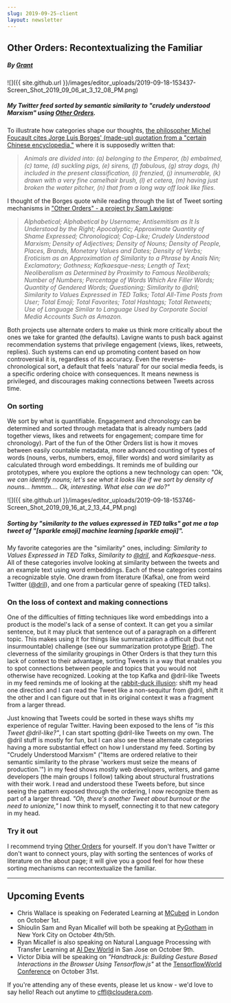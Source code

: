 ```yaml
---
slug: 2019-09-25-client
layout: newsletter
---
```


## Other Orders: Recontextualizing the Familiar

##### By [Grant](https://twitter.com/grantcuster)

![]({{ site.github.url }}/images/editor_uploads/2019-09-18-153437-Screen_Shot_2019_09_06_at_3_12_08_PM.png)

##### My Twitter feed sorted by semantic similarity to "crudely understood Marxism" using [Other Orders](https://otherorders.net/).

To illustrate how categories shape our thoughts, [the philosopher Michel Foucault cites Jorge Luis Borges' (made-up) quotation from a "certain Chinese encyclopedia,"](http://individual.utoronto.ca/bmclean/hermeneutics/foucault_suppl/OT_Borges.htm) where it is supposedly written that:

> *Animals are divided into: (a) belonging to the Emperor, (b) embalmed, (c) tame, (d) suckling pigs, (e) sirens, (f) fabulous, (g) stray dogs, (h) included in the present classification, (i) frenzied, (j) innumerable, (k) drawn with a very fine camelhair brush, (l) et cetera, (m) having just broken the water pitcher, (n) that from a long way off look like flies.*

I thought of the Borges quote while reading through the list of Tweet sorting mechanisms in ["Other Orders" - a project by Sam Lavigne](https://otherorders.net/):

> *Alphabetical; Alphabetical by Username; Antisemitism as It Is Understood by the Right; Apocalyptic; Approximate Quantity of Shame Expressed; Chronological; Cop-Like; Crudely Understood Marxism; Density of Adjectives; Density of Nouns; Density of People, Places, Brands, Monetary Values and Dates; Density of Verbs; Eroticism as an Approximation of Similarity to a Phrase by Anaïs Nin; Exclamatory; Gothness; Kafkaesque-ness; Length of Text; Neoliberalism as Determined by Proximity to Famous Neoliberals; Number of Numbers; Percentage of Words Which Are Filler Words; Quantity of Gendered Words; Questioning; Similarity to @dril; Similarity to Values Expressed in TED Talks; Total All-Time Posts from User; Total Emoji; Total Favorites; Total Hashtags; Total Retweets; Use of Language Similar to Language Used by Corporate Social Media Accounts Such as Amazon.*

Both projects use alternate orders to make us think more critically about the ones we take for granted (the defaults). Lavigne wants to push back against recommendation systems that privilege engagement (views, likes, retweets, replies). Such systems can end up promoting content based on how controversial it is, regardless of its accuracy. Even the reverse-chronological sort, a default that feels 'natural' for our social media feeds, is a specific ordering choice with consequences. It means newness is privileged, and discourages making connections between Tweets across time. 

### On sorting

We sort by what is quantifiable. Engagement and chronology can be determined and sorted through metadata that is already numbers (add together views, likes and retweets for engagement; compare time for chronology). Part of the fun of the Other Orders list is how it moves between easily countable metadata, more advanced counting of types of words (nouns, verbs, numbers, emoji, filler words) and word similarity as calculated through word embeddings. It reminds me of building our prototypes, where you explore the options a new technology can open: *"Ok, we can identify nouns; let's see what it looks like if we sort by density of nouns... hmmm.... Ok, interesting. What else can we do?"* 

![]({{ site.github.url }}/images/editor_uploads/2019-09-18-153746-Screen_Shot_2019_09_16_at_2_13_44_PM.png)

##### Sorting by "similarity to the values expressed in TED talks" got me a top tweet of "[sparkle emoji] machine learning [sparkle emoji]".

My favorite categories are the "similarity" ones, including: *Similarity to Values Expressed in TED Talks*, *Similarity to [@dril](https://twitter.com/dril)*, and *Kafkaesque-ness*.  All of these categories involve looking at similarity between the tweets and an example text using word embeddings. Each of these categories contains a recognizable style. One drawn from literature (Kafka), one from weird Twitter ([@dril](https://twitter.com/dril)), and one from a particular genre of speaking (TED talks). 

### On the loss of context and making connections

One of the difficulties of fitting techniques like word embeddings into a product is the model's lack of a sense of context. It can get you a similar sentence, but it may pluck that sentence out of a paragraph on a different topic. This makes using it for things like summarization a difficult (but not insurmountable) challenge (see our summarization prototype [Brief](http://fastforwardlabs.github.io/brief/)). The cleverness of the similarity groupings in Other Orders is that they turn this lack of context to their advantage, sorting Tweets in a way that enables you to spot connections between people and topics that you would not otherwise have recognized. Looking at the top Kafka and @dril-like Tweets in my feed reminds me of looking at the [rabbit-duck illusion](https://en.wikipedia.org/wiki/Rabbit%E2%80%93duck_illusion): shift my head one direction and I can read the Tweet like a non-sequitur from @dril, shift it the other and I can figure out that in its original context it was a fragment from a larger thread. 

Just knowing that Tweets could be sorted in these ways shifts my experience of regular Twitter. Having been exposed to the lens of *"is this Tweet @dril-like?"*, I can start spotting @dril-like Tweets on my own. The @dril stuff is mostly for fun, but I can also see these alternate categories having a more substantial effect on how I understand my feed. Sorting by "Crudely Understood Marxism" ("Items are ordered relative to their semantic similarity to the phrase 'workers must seize the means of production.'") in my feed shows mostly web developers, writers, and game developers (the main groups I follow) talking about structural frustrations with their work. I read and understood these Tweets before, but since seeing the pattern exposed through the ordering, I now recognize them as part of a larger thread. *"Oh, there's another Tweet about burnout or the need to unionize,"* I now think to myself, connecting it to that new category in my head.

### Try it out

I recommend trying [Other Orders](https://otherorders.net/) for yourself. If you don't have Twitter or don't want to connect yours, play with sorting the sentences of works of literature on the about page; it will give you a good feel for how these sorting mechanisms can recontextualize the familiar. 

---

## Upcoming Events

* Chris Wallace is speaking on Federated Learning at [MCubed](https://www.mcubed.london/sessions/federated-learning/) in London on October 1st.
* Shioulin Sam and Ryan Micallef will both be speaking at [PyGotham](https://2019.pygotham.org/) in New York City on October 4th/5th.
* Ryan Micallef is also speaking on Natural Language Processing with Transfer Learning at [AI Dev World](https://aidevworld.com/) in San Jose on October 9th.
* Victor Dibia will be speaking on *"Handtrack.js: Building Gesture Based Interactions in the Browser Using Tensorflow.js"* at the [TensorflowWorld Conference](https://conferences.oreilly.com/tensorflow/tf-ca/public/schedule/detail/77833) on October 31st.

If you're attending any of these events, please let us know - we'd love to say hello!   Reach out anytime to [cffl@cloudera.com](mailto:cffl@cloudera.com).